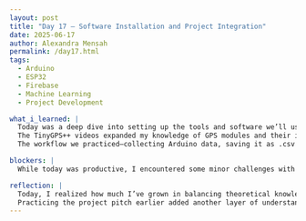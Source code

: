 ```yaml
---
layout: post
title: "Day 17 – Software Installation and Project Integration"  
date: 2025-06-17  
author: Alexandra Mensah  
permalink: /day17.html  
tags:  
  - Arduino  
  - ESP32  
  - Firebase  
  - Machine Learning  
  - Project Development  

what_i_learned: |  
  Today was a deep dive into setting up the tools and software we’ll use for our project. I successfully installed Arduino IDE and learned how to integrate ESP32 from the video tutorials, which was particularly helpful in understanding how the microcontroller communicates with external hardware. The Firebase account setup was also straightforward, and it’s exciting to see how we’ll use it to store and manage real-time data.  
  The TinyGPS++ videos expanded my knowledge of GPS modules and their integration with Arduino. These tutorials broke down complex processes into manageable steps, which I’ll apply when working with location-based data in our project. Additionally, I revisited several Arduino tutorials that covered foundational concepts, such as pin configurations and basic programming, which will streamline the data collection process.  
  The workflow we practiced—collecting Arduino data, saving it as .csv files, uploading it to Colab, and training a machine learning model—helped me see the entire pipeline. It gave me confidence in connecting hardware with software and using ML models to analyze real-world data. Our earlier pitch practice also tied everything together, showing how to present technical solutions clearly and effectively.

blockers: |  
  While today was productive, I encountered some minor challenges with the TinyGPS++ library installation. It took time to make sure the dependencies were correctly configured in Arduino IDE. Also, when it came to understanding Firebase’s structure, it felt overwhelming initially, but following tutorials step by step helped. Lastly, coordinating between multiple tools like Python, Arduino, and Colab required careful attention to ensure compatibility and data accuracy.

reflection: |  
  Today, I realized how much I’ve grown in balancing theoretical knowledge and practical skills. Installing the software and learning about ESP32, GPS, and Firebase showed how the nature of hardware and software in modern projects. Despite some technical difficulties, overcoming them taught me the importance of persistence and resourcefulness.  
  Practicing the project pitch earlier added another layer of understanding, as I saw how to communicate the value of these tools in solving real problems. I also found it fulfilling to integrate concepts like data collection and machine learning into a coherent workflow. Overall, today reinforced the idea that learning is iterative, and even small steps forward can lead to significant progress in a project.  
---
```

